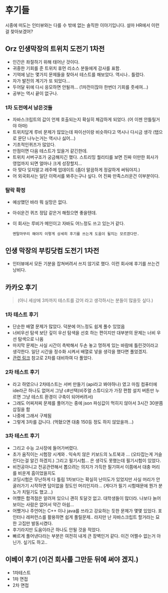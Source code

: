 # 후기들

시중에 떠도는 인터뷰와는 다를 수 밖에 없는 솔직한 이야기입니다. 설마 HR에서 이런걸 찾아보겠어?

## Orz 인생막장의 트위치 도전기 1차전

- 인간은 좌절하기 위해 태어난 것이다.
- 귀중한 기회를 준 트위치 휴먼 리소스 분들에게 감사를 표함.
- 기억에 남는 몇가지 문제들을 찾아서 테스트를 해보았다. 역시나.. 틀렸다.
- 자가 발전의 계기가 또 되었다...
- 두어달 뒤에 다시 응모하면 안될까...  (1차전이잖아 한번더 기회를 줏세여...)
- 공부는 역시 끝이 없구나.

### 1차 도전에서 남은것들

- 자바스크립트의 값이 언제 호출되는지 확실히 체감하게 되었다. (어 이젠 안틀릴거야 아마)
- 트위치답게 루비 문제가 많았는데 파이선이랑 비슷하다고 역시나 다시금 생각 (탭으로 문단 나누는거는 역시나 싫어...)
- 기초적인퀴즈가 많았다.
- 만점이면 다음 테스트가 있을거 같긴한데.
- 트위치 서버구조가 궁금해지긴 했다. 스트리밍 퀄리티를 보면 진짜 이만한 회사가 영업까지 되면 얼마나 크게 성장할지...
- 아 맞다 잊지말고 레주메 업데이트 (좀더 말끔하게 정갈하게 써둬야지.)
- 어 외국회사는 일단 이력서를 봐주는구나 싶다. 어 진짜 만족스러운건 이부분이다.

### 탈락 확정

- 예상했던 바라 뭐 실망은 없다.
- 아쉬운건 퀴즈 정답 같은거 해줬으면 좋을텐데.
- 이 회사는 루비가 메인이고 자바도 어느정도 쓰고 있는거 같다.

      멘탈마무리 해야지 이렇게 상세히 후기를 쓰는게 도움이 될지는 모르겠다만.

## 인생 막장의 부킹닷컴 도전기 1차전

- 인터뷰에서 모든 기분을 잡쳐버려서 쓰지 않기로 했다. 이런 회사에 후기를 쓰는건 낭비다.

## 카카오 후기

>(아니 세상에 3차까지 테스트를 갔어 라고 생각하시는 분들이 많을듯 싶다.)

### 1차 테스트 후기

- 단순한 배열 문제가 많았다. 덕분에 어느정도 쉽게 풀수 있었음
- 너비우선 탐색 보단 깊이 우선 탐색을 선호 하는 편이지만 대부분의 문제는 너비 우선 탐색으로 나옴
- 마지막 문제는 사실 시간이 촉박해서 두손 놓고 멍하게 있는 바람에 틀린것이라고 생각한다. 일단 시간을 정수화 시켜서 배열로 넣을 생각을 했다면 풀었겠지.
- [관련 링크](https://programmers.co.kr/learn/challenges) 참고로 2차를 대비하여 다 풀었다.

### 2차 테스트 후기

- 라고 하였으나 2차테스트는 서버 만들기 (api라고 봐야하나) 였고 마침 컴퓨터에 ide라곤 하나도 없어서 그냥 c#선택(비주얼 스튜디오가 가장 편함 설치 버튼만 누르면 그냥 테스트 환경이 구축이 되어버려서)
- 그래도 어찌저찌 문제를 풀어가는 중에 json 파싱값이 먹히지 않아서 3시간 30분쯤 삽질을 함
- 나중에 그래서 구제됨
- 그렇게 3차를 갑니다. (먹혔으면 대충 150등 정도 하지 않았을까...)

### 3차 테스트 후기

- 그리고 수능 고사장에 들어가버렸다.
- 초가 움직이는 시험장 시계와 . 익숙치 않은 키보드의 노트북과 ... (오타잡는게 거슬린다는걸 알긴 하겠지.) 그리고 필기시험... 은 생각도 못했는데 필기시험이 있었다.
- 비전공아니고 전공관련해서 뽑으려는 의지가 가득한 필기여서 이쯤에서 대충 머리를 비운게 흠이었을지도
- 코딩시험은 무난하게 다 틀림 1차보다는 확실히 난이도가 있었지만 사실 머리가  안굴러가기 시작하면 답이없을 정도인 머리인지라... (게다가 필기 시험때문에 뭔가 분노가 치밀기도 했고...)
- 어쨌든 합격점은 알려져 있으니 괜히 토달것 없고. 대학생들이 많더라. 나보다 늙어보이는 사람은 없어서 약간 아쉽...
- 어쨌거나 주언어는  C++ 이나 java를 쓰라고 강요하는 듯한 문제가 몇몇 있었다. 포인터나 레퍼런스를 활용하면 쉽게 풀릴문제.. 라지만 난 자바스크립트 할거라는 묘한 고집만 발동시켰다.
- 후기라지만 도움이라곤 하나도 안될 것을 적었다.
- 빠르게 풀어낸다라는 부분은 여전히 내게 큰 장벽인거 같다. 이건 어쩔수 없는거 아닌가. 싶기도 하고..

## 이베이 후기 (이건 회사를 그만둔 뒤에 써야 겠지.)

- 1차테스트
- 1차 면접
- 2차 면접
